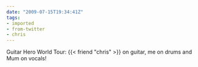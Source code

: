 ```yaml
---
date: "2009-07-15T19:34:41Z"
tags:
- imported
- from-twitter
- chris
---
```

Guitar Hero World Tour: {{< friend "chris" >}} on guitar, me on drums and Mum on vocals\!
